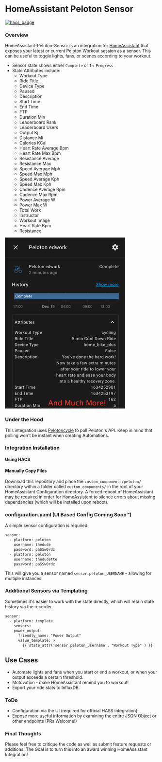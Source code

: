 # HomeAssistant Peloton Sensor

[![hacs_badge](https://img.shields.io/badge/HACS-Default-41BDF5.svg)](https://github.com/hacs/integration)

### Overview
HomeAssistant-Peloton-Sensor is an integration for [HomeAssistant](https://www.home-assistant.io/) that exposes your latest or current Peloton Workout session as a sensor. This can be useful to toggle lights, fans, or scenes according to your workout. 
- Sensor state shows either `Complete` or `In Progress`
- State Attributes include:
  - Workout Type
  - Ride Title
  - Device Type
  - Paused
  - Description
  - Start Time
  - End Time
  - FTP
  - Duration Min
  - Leaderboard Rank
  - Leaderboard Users
  - Output Kj
  - Distance Mi
  - Calories KCal
  - Heart Rate Average Bpm
  - Heart Rate Max Bpm
  - Resistance Average
  - Resistance Max
  - Speed Average Mph
  - Speed Max Mph
  - Speed Average Kph
  - Speed Max Kph
  - Cadence Average Rpm
  - Cadence Max Rpm
  - Power Average W
  - Power Max W
  - Total Work
  - Instructor
  - Workout Image
  - Heart Rate Bpm
  - Resistance
  
![Preview](assets/entity-preview.png)

### Under the Hood
This integration uses [Pylotoncycle](https://pypi.org/project/pylotoncycle/) to poll Peloton's API. Keep in mind that polling won't be instant when creating Automations. 

### Integration Installation
#### Using HACS

#### Manually Copy Files
Download this repository and place the `custom_components/peloton/` directory within a folder called `custom_components/` in the root of your HomeAssistant Configuration directory. A forced reboot of HomeAssistant may be required in order for HomeAssistant to silence errors about missing dependancies (which will be installed upon reboot). 

### configuration.yaml (UI Based Config Coming Soon™)
A simple sensor configuration is required:

```
sensor:
  - platform: peloton
    username: thedude
    password: paSSw0rdz
  - platform: peloton
    username: thedudette
    password: paSSw0rdz
```

This will give you a sensor named `sensor.peloton_USERNAME` - allowing for multiple instances!

### Additional Sensors via Templating
Sometimes it's easier to work with the state directly, which will retain state history via the recorder. 
```
sensor:
  - platform: template
    sensors:
    power_output:
      friendly_name: "Power Output"
      value_template: >
        {{ state_attr('sensor.peloton_username', "Workout Type" ) }}
```

## Use Cases
- Automate lights and fans when you start or end a workout, or when your output exceeds a certain threshold. 
- Motovation - make HomeAssistant remind you to workout!
- Export your ride stats to InfluxDB.

### ToDo
* Configuration via the UI (required for official HASS integration).
* Expose more useful information by examining the entire JSON Object or other endpoints (PRs Welcome!)

### Final Thoughts
Please feel free to critique the code as well as submit feature requests or additions! The Goal is to turn this into an award winning HomeAssistant Integration!
